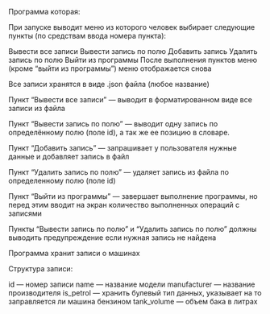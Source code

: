 Программа которая:

При запуске выводит меню из которого человек выбирает следующие пункты (по средствам ввода номера пункта):

Вывести все записи
Вывести запись по полю
Добавить запись
Удалить запись по полю
Выйти из программы
После выполнения пунктов меню (кроме “выйти из программы”) меню отображается снова

Все записи хранятся в виде .json файла (любое название)

Пункт “Вывести все записи” — выводит в форматированном виде все записи из файла

Пункт “Вывести запись по полю” — выводит одну запись по определённому полю (поле id), а так же ее позицию в словаре.

Пункт “Добавить запись” — запрашивает у пользователя нужные данные и добавляет запись в файл

Пункт “Удалить запись по полю” — удаляет запись из файла по определенному полю (поле id)

Пункт “Выйти из программы” — завершает выполнение программы, но перед этим вводит на экран количество выполненных операций с записями

Пункты “Вывести запись по полю” и “Удалить запись по полю” должны выводить предупреждение если нужная запись не найдена


Программа  хранит записи о машинах

Структура записи:

id — номер записи
name — название модели
manufacturer — название производителя
is_petrol — хранить булевый тип данных, указывает на то заправляется ли машина бензином
tank_volume — объем бака в литрах
